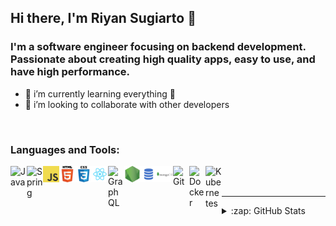 ## Hi there, I'm Riyan Sugiarto 👋

### I'm a software engineer focusing on backend development. Passionate about creating high quality apps, easy to use, and have high performance.



<!-- BLOG-POST-LIST:END -->

- 🌱 i’m currently learning everything 🤣
- 👯 i’m looking to collaborate with other developers


<br />

### Languages and Tools:

[<img align="left" alt="Java" width="26px" src="https://www.svgrepo.com/download/452234/java.svg" />][jsplaylist]
[<img align="left" alt="Spring" width="26px" src="https://www.svgrepo.com/download/376350/spring.svg" />][jsplaylist]
[<img align="left" alt="JavaScript" width="26px" src="https://raw.githubusercontent.com/github/explore/80688e429a7d4ef2fca1e82350fe8e3517d3494d/topics/javascript/javascript.png" />][jsplaylist]
[<img align="left" alt="HTML5" width="26px" src="https://raw.githubusercontent.com/github/explore/80688e429a7d4ef2fca1e82350fe8e3517d3494d/topics/html/html.png" />][webdevplaylist]
[<img align="left" alt="CSS3" width="26px" src="https://raw.githubusercontent.com/github/explore/80688e429a7d4ef2fca1e82350fe8e3517d3494d/topics/css/css.png" />][cssplaylist]
[<img align="left" alt="React" width="26px" src="https://raw.githubusercontent.com/github/explore/80688e429a7d4ef2fca1e82350fe8e3517d3494d/topics/react/react.png" />][reactplaylist]
[<img align="left" alt="GraphQL" width="26px" src="https://upload.wikimedia.org/wikipedia/commons/4/49/Redux.png" />][webdevplaylist]
[<img align="left" alt="Node.js" width="26px" src="https://raw.githubusercontent.com/github/explore/80688e429a7d4ef2fca1e82350fe8e3517d3494d/topics/nodejs/nodejs.png" />][webdevplaylist]
[<img align="left" alt="SQL" width="26px" src="https://raw.githubusercontent.com/github/explore/80688e429a7d4ef2fca1e82350fe8e3517d3494d/topics/sql/sql.png" />][webdevplaylist]
[<img align="left" alt="MongoDB" width="26px" src="https://raw.githubusercontent.com/github/explore/80688e429a7d4ef2fca1e82350fe8e3517d3494d/topics/mongodb/mongodb.png" />][webdevplaylist]
[<img align="left" alt="Git" width="26px" src="https://git-scm.com/images/logos/downloads/Git-Icon-1788C.svg" />][webdevplaylist]
[<img align="left" alt="Docker" width="26px" src="https://miro.medium.com/v2/resize:fit:640/format:webp/1*BIV0jP28x5mL6mIcw4N8vg.png" />][webdevplaylist]
[<img align="left" alt="Kubernetes" width="26px" src="https://cdn-ak.f.st-hatena.com/images/fotolife/g/ggen-sasashun/20221025/20221025010343.png" />][webdevplaylist]

<br />
<br />


---


<details>
  <summary>:zap: GitHub Stats</summary>

  <img align="left" alt="codeSTACKr's GitHub Stats" src="https://github-readme-stats.vercel.app/api?username=ryansgrt&show_icons=true&theme=radical" />

</details>

[website]: https://google.com
[linkedin]: https://linkedin.com/in/riyan-sugiarto
[webdevplaylist]: https://www.github.com/ryansgrt
[jsplaylist]: https://www.github.com/ryansgrt
[cssplaylist]: https://www.github.com/ryansgrt
[reactplaylist]: https://www.github.com/ryansgrt
